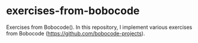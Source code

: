 # exercises-from-bobocode
Exercises from Bobocode(). 
In this repository, I implement various exercises from Bobocode (https://github.com/bobocode-projects).
